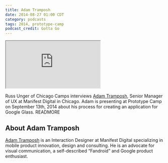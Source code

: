 ```yaml
---
title: Adam Tramposh
date: 2014-08-27 01:00 CDT
category: podcasts
tags: 2014, prototype-camp
podcast_credit: Gotta Go
---
```


<iframe class="podcast-player" seamless src="https://simplecast.fm/e/4395?style=light"></iframe>

Russ Unger of Chicago Camps interviews <a href="https://twitter.com/formal_gs" rel="nofollow">Adam Tramposh</a>, Senior Manager of UX at Manifest Digital in Chicago. Adam is presenting at Prototype Camp on September 13th, 2014 about his process for creating an application for Google Glass. READMORE

## About Adam Tramposh

<a href="https://www.linkedin.com/in/adamtramposh" rel="nofollow">Adam Tramposh</a> is an Interaction Designer at Manifest Digital specializing in mobile product innovation, design and consulting. He is an advocate for visual communication, a self-described &#8220;Fandroid&#8221; and Google product enthusiast.
